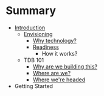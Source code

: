 # Summary

* [Introduction](README.md)
   * [Envisioning](envisioning.md)
       * [Why technology?](methodology.md)
       * [Readiness](readiness.md)
           * How it works?
   * TDB 101
       * [Why are we building this?](why_are_we_building_this.md)
       * [Where are we?](where_are_we.md)
       * [Where we're headed](where_were_headed.md)
* Getting Started

